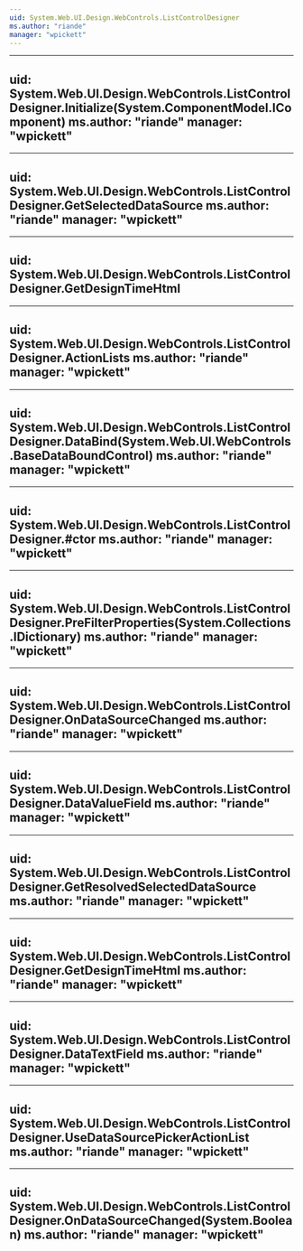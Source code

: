 ```yaml
---
uid: System.Web.UI.Design.WebControls.ListControlDesigner
ms.author: "riande"
manager: "wpickett"
---
```


---
uid: System.Web.UI.Design.WebControls.ListControlDesigner.Initialize(System.ComponentModel.IComponent)
ms.author: "riande"
manager: "wpickett"
---

---
uid: System.Web.UI.Design.WebControls.ListControlDesigner.GetSelectedDataSource
ms.author: "riande"
manager: "wpickett"
---

---
uid: System.Web.UI.Design.WebControls.ListControlDesigner.GetDesignTimeHtml
---

---
uid: System.Web.UI.Design.WebControls.ListControlDesigner.ActionLists
ms.author: "riande"
manager: "wpickett"
---

---
uid: System.Web.UI.Design.WebControls.ListControlDesigner.DataBind(System.Web.UI.WebControls.BaseDataBoundControl)
ms.author: "riande"
manager: "wpickett"
---

---
uid: System.Web.UI.Design.WebControls.ListControlDesigner.#ctor
ms.author: "riande"
manager: "wpickett"
---

---
uid: System.Web.UI.Design.WebControls.ListControlDesigner.PreFilterProperties(System.Collections.IDictionary)
ms.author: "riande"
manager: "wpickett"
---

---
uid: System.Web.UI.Design.WebControls.ListControlDesigner.OnDataSourceChanged
ms.author: "riande"
manager: "wpickett"
---

---
uid: System.Web.UI.Design.WebControls.ListControlDesigner.DataValueField
ms.author: "riande"
manager: "wpickett"
---

---
uid: System.Web.UI.Design.WebControls.ListControlDesigner.GetResolvedSelectedDataSource
ms.author: "riande"
manager: "wpickett"
---

---
uid: System.Web.UI.Design.WebControls.ListControlDesigner.GetDesignTimeHtml
ms.author: "riande"
manager: "wpickett"
---

---
uid: System.Web.UI.Design.WebControls.ListControlDesigner.DataTextField
ms.author: "riande"
manager: "wpickett"
---

---
uid: System.Web.UI.Design.WebControls.ListControlDesigner.UseDataSourcePickerActionList
ms.author: "riande"
manager: "wpickett"
---

---
uid: System.Web.UI.Design.WebControls.ListControlDesigner.OnDataSourceChanged(System.Boolean)
ms.author: "riande"
manager: "wpickett"
---
